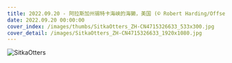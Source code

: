 ```yaml
---
title: 2022.09.20 - 阿拉斯加州锡特卡海峡的海獭，美国 (© Robert Harding/Offset/Shutterstock)
date: 2022.09.20 00:00:00
cover_index: /images/thumbs/SitkaOtters_ZH-CN4715326633_533x300.jpg
cover_detail: /images/SitkaOtters_ZH-CN4715326633_1920x1080.jpg
---
```


![SitkaOtters](/images/SitkaOtters_ZH-CN4715326633_1920x1080.jpg)
